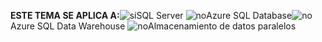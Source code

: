 <Token>**ESTE TEMA SE APLICA A:**![sí](media/yes.png)SQL Server ![no](media/no.png)Azure SQL Database![no](media/no.png)Azure SQL Data Warehouse ![no](media/no.png)Almacenamiento de datos paralelos </Token>

